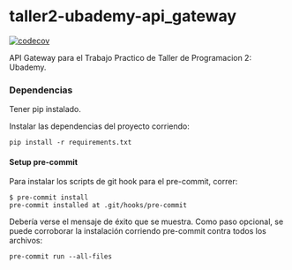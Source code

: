 # taller2-ubademy-api_gateway

[![codecov](https://codecov.io/gh/FScaccheri/taller2-ubademy-api_gateway/branch/main/graph/badge.svg?token=6CCHXVR4Q3)](https://codecov.io/gh/FScaccheri/taller2-ubademy-api_gateway)

API Gateway para el Trabajo Practico de Taller de Programacion 2: Ubademy.

### Dependencias
Tener pip instalado.

Instalar las dependencias del proyecto corriendo:
```
pip install -r requirements.txt
```

#### Setup pre-commit
Para instalar los scripts de git hook para el pre-commit, correr:
```
$ pre-commit install
pre-commit installed at .git/hooks/pre-commit
```
Debería verse el mensaje de éxito que se muestra.
Como paso opcional, se puede corroborar la instalación corriendo pre-commit contra todos los archivos:
```
pre-commit run --all-files
```
